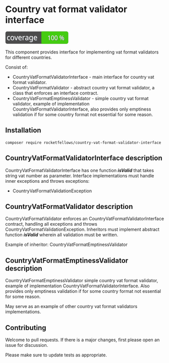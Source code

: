 # Country vat format validator interface

![Code Coverage Badge](./badge.svg)

This component provides interface for implementing vat format validators for different countries.

Consist of:
- CountryVatFormatValidatorInterface - main interface for country vat format validator.
- CountryVatFormatValidator - abstract country vat format validator, a class that enforces an interface contract.
- CountryVatFormatEmptinessValidator - simple country vat format validator, example of implementation CountryVatFormatValidatorInterface, also provides only emptiness validation if for some country format not essential for some reason. 

## Installation

```shell
composer require rocketfellows/country-vat-format-validator-interface
```

## CountryVatFormatValidatorInterface description

CountryVatFormatValidatorInterface has one function **_isValid_** that takes string vat number as parameter.
Interface implementations must handle inner exceptions and throws exceptions:
- CountryVatFormatValidationException

## CountryVatFormatValidator description

CountryVatFormatValidator enforces an CountryVatFormatValidatorInterface contract, handling all exceptions and throws CountryVatFormatValidationException.
Inheritors must implement abstract function **_isValid_** wherein all validation must be written.

Example of inheritor: CountryVatFormatEmptinessValidator

## CountryVatFormatEmptinessValidator description

CountryVatFormatEmptinessValidator simple country vat format validator, example of implementation CountryVatFormatValidatorInterface.
Also provides only emptiness validation if for some country format not essential for some reason.

May serve as an example of other country vat format validators implementations.

## Contributing

Welcome to pull requests. If there is a major changes, first please open an issue for discussion.

Please make sure to update tests as appropriate.
